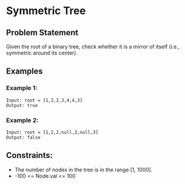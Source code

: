 # Symmetric Tree

## Problem Statement
Given the root of a binary tree, check whether it is a mirror of itself (i.e., symmetric around its center).

## Examples

### Example 1:
```
Input: root = [1,2,2,3,4,4,3]
Output: true
```

### Example 2:
```
Input: root = [1,2,2,null,3,null,3]
Output: false
```

## Constraints:
- The number of nodes in the tree is in the range [1, 1000].
- -100 <= Node.val <= 100